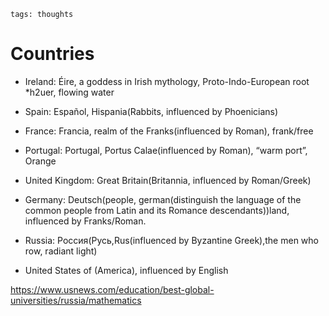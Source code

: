 ```
tags: thoughts
```

# Countries

- Ireland: Éire, a goddess in Irish mythology, Proto-Indo-European root *h2uer, flowing water

- Spain: Español, Hispania(Rabbits, influenced by Phoenicians)

- France: Francia, realm of the Franks(influenced by Roman), frank/free

- Portugal: Portugal, Portus Calae(influenced by Roman), “warm port”, Orange

- United Kingdom: Great Britain(Britannia, influenced by Roman/Greek)

- Germany: Deutsch(people, german(distinguish the language of the common people from Latin and its Romance descendants))land, influenced by Franks/Roman.

- Russia: Россия(Русь,Rus(influenced by Byzantine Greek),the men who row, radiant light)

- United States of (America), influenced by English



https://www.usnews.com/education/best-global-universities/russia/mathematics